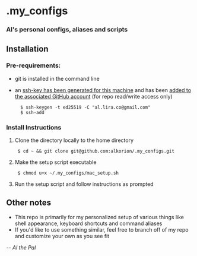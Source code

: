 # .my_configs
### Al's personal configs, aliases and scripts

## Installation

### Pre-requirements:
- git is installed in the command line
- an [ssh-key has been generated for this machine](https://docs.github.com/en/authentication/connecting-to-github-with-ssh/generating-a-new-ssh-key-and-adding-it-to-the-ssh-agent) and has been [added to the associated GitHub account](https://docs.github.com/en/authentication/connecting-to-github-with-ssh/adding-a-new-ssh-key-to-your-github-account) (for repo read/write access only)
        
        $ ssh-keygen -t ed25519 -C "al.lira.co@gmail.com"
        $ ssh-add

### Install Instructions
1. Clone the directory locally to the home directory

        $ cd ~ && git clone git@github.com:alkorion/.my_configs.git

2. Make the setup script executable

        $ chmod u+x ~/.my_configs/mac_setup.sh

3. Run the setup script and follow instructions as prompted


## Other notes

- This repo is primarily for my personalized setup of various things like shell appearance, keyboard shortcuts and command aliases
- If you'd like to use something similar, feel free to branch off of my repo and customize your own as you see fit


 -- *Al the Pal*